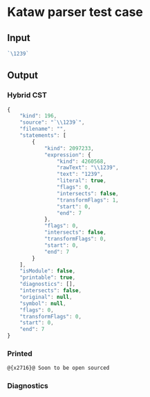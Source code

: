 # Kataw parser test case

## Input

`````js
`\1239`
`````

## Output

### Hybrid CST


```javascript
{
    "kind": 196,
    "source": "`\\1239`",
    "filename": "",
    "statements": [
        {
            "kind": 2097233,
            "expression": {
                "kind": 4260568,
                "rawText": "\\1239",
                "text": "1239",
                "literal": true,
                "flags": 0,
                "intersects": false,
                "transformFlags": 1,
                "start": 0,
                "end": 7
            },
            "flags": 0,
            "intersects": false,
            "transformFlags": 0,
            "start": 0,
            "end": 7
        }
    ],
    "isModule": false,
    "printable": true,
    "diagnostics": [],
    "intersects": false,
    "original": null,
    "symbol": null,
    "flags": 0,
    "transformFlags": 0,
    "start": 0,
    "end": 7
}
```

  
### Printed


```javascript
@{x2716}@ Soon to be open sourced
```

  
### Diagnostics


```javascript

```

